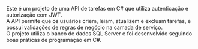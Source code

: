 Este é um projeto de uma API de tarefas em C# que utiliza autenticação e autorização com JWT.<br>
A API permite que os usuários criem, leiam, atualizem e excluam tarefas, e possui validações de regras de negócio na camada de serviço.<br>
O projeto utiliza o banco de dados SQL Server e foi desenvolvido seguindo boas práticas de programação em C#.
